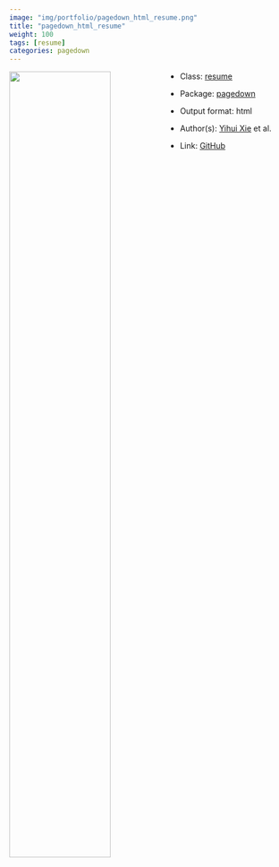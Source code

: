 ```yaml
---
image: "img/portfolio/pagedown_html_resume.png"
title: "pagedown_html_resume"
weight: 100
tags: [resume]
categories: pagedown
---
```




<!--more-->

<p><a href="../../img/portfolio/pagedown_html_resume.png"><img class = "jf-image-shadow" src="../../img/portfolio/pagedown_html_resume.png", width="60%"  align="left"></a></p>



- Class: [resume](../../tags/resume)
- Package: [pagedown](pagedown)
- Output format: html

- Author(s): [Yihui Xie](https://yihui.org/) et al.
- Link: [GitHub](https://github.com/rstudio/pagedown)


